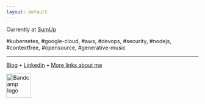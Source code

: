 ```yaml
---
layout: default
---
```


  Currently at [SumUp](https://sumup.com)
  
  
  #kubernetes,
  #google-cloud,
  #aws,
  #devops,
  #security,
  #nodejs,
  #contextfree,
  #opensource,
  #generative-music


----

[Blog](https://medium.com/@htayyar) • [LinkedIn](https://www.linkedin.com/in/hasantayyar/) • [More links about me](/about/)


<a href="https://hasantayyar.net/images/bc-logotype-dark-64.png" title="Bandcamp profile"><img src="https://hasantayyar.net/images/bc-logotype-dark-64.png" width="64px" alt="Bandcamp logo"/></a>
